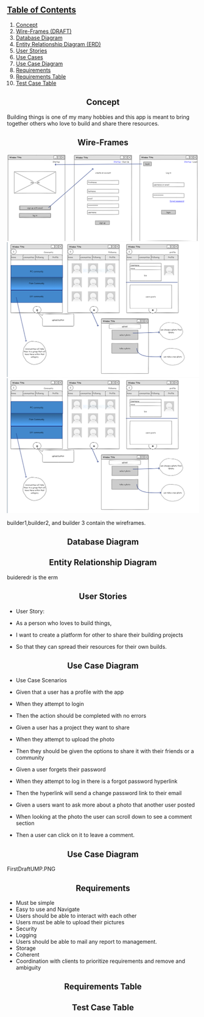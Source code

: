 ## [Table of Contents](#table-of-contents)

1) [Concept](#concept)
2) [Wire-Frames (DRAFT)](#wire-frames)
3) [Database Diagram](#database-diagram)
4) [Entity Relationship Diagram (ERD)](#entity-relationship-diagram)
5) [User Stories](#user-stories)
6) [Use Cases](#use-cases)
7) [Use Case Diagram](#use-case-diagram)
8) [Requirements](#requirements)
9) [Requirements Table](#requirements-table)
10) [Test Case Table](#test-case-table)


## <div align="center">Concept</div>

Building things is one of my many hobbies and this app is meant to bring together others who love to build and share there resources.

## <div align="center">Wire-Frames</div>
![First](https://github.com/MurdockTHS/Builders-App/blob/master/builder1.PNG)
![second](https://github.com/MurdockTHS/Builders-App/blob/master/builder2.PNG)
![third](https://github.com/MurdockTHS/Builders-App/blob/master/builder2.PNG)

builder1,builder2, and builder 3 contain the wireframes.

## <div align="center">Database Diagram</div>


## <div align="center">Entity Relationship Diagram</div>

buideredr is the erm

## <div align="center">User Stories</div>


* User Story:

* As a person who loves to build things,
* I want to create a platform for other to share their building projects
* So that they can spread their resources for their own builds.

## <div align="center">Use Case Diagram</div>

* Use Case Scenarios
* Given that a user has a profile with the app
* When they attempt to login
* Then the action should be completed with no errors

* Given a user has a project they want to share
* When they attempt to upload the photo
* Then they should be given the options to share it with their friends or a community

* Given a user forgets their password
* When they attempt to log in there is a forgot password hyperlink
* Then the hyperlink will send a change password link to their email

* Given a users want to ask more about a photo that another user posted
* When looking at the photo the user can scroll down to see a comment section
* Then a user can click on it to leave a comment.

## <div align="center">Use Case Diagram</div>
FirstDraftUMP.PNG

## <div align="center">Requirements</div>
* Must be simple 
* Easy to use and Navigate
* Users should be able to interact with each other
* Users must be able to upload their pictures
* Security
* Logging
* Users should be able to mail any report to management.
* Storage
* Coherent
* Coordination with clients to prioritize requirements and remove and ambiguity

## <div align="center">Requirements Table</div>

## <div align="center">Test Case Table</div>
